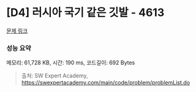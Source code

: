 # [D4] 러시아 국기 같은 깃발 - 4613 

[문제 링크](https://swexpertacademy.com/main/code/problem/problemDetail.do?contestProbId=AWQl9TIK8qoDFAXj) 

### 성능 요약

메모리: 61,728 KB, 시간: 190 ms, 코드길이: 692 Bytes



> 출처: SW Expert Academy, https://swexpertacademy.com/main/code/problem/problemList.do